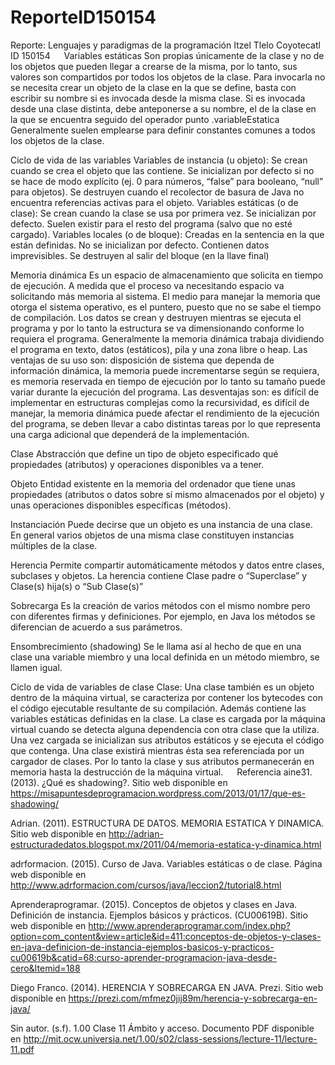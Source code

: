 # ReporteID150154
Reporte: Lenguajes y paradigmas de la programación
Itzel Tlelo Coyotecatl
ID 150154
 
Variables estáticas
Son propias únicamente de la clase y no de los objetos que pueden llegar a crearse de la misma, por lo tanto, sus valores son compartidos por todos los objetos de la clase. Para invocarla no se necesita crear un objeto de la clase en la que se define, basta con escribir su nombre si es invocada desde la misma clase. Si es invocada desde una clase distinta, debe anteponerse a su nombre, el de la clase en la que se encuentra seguido del operador punto
<NombreClase>.variableEstatica
Generalmente suelen emplearse para definir constantes comunes a todos los objetos de la clase.

Ciclo de vida de las variables
Variables de instancia (u objeto): Se crean cuando se crea el objeto que las contiene. Se inicializan por defecto si no se hace de modo explícito (ej. 0 para números, “false” para booleano, “null” para objetos). Se destruyen cuando el recolector de basura de Java no encuentra referencias activas para el objeto.
Variables estáticas (o de clase): Se crean cuando la clase se usa por primera vez. Se inicializan por defecto. Suelen existir para el resto del programa (salvo que no esté cargado).
Variables locales (o de bloque): Creadas en la sentencia en la que están definidas. No se inicializan por defecto. Contienen datos imprevisibles. Se destruyen al salir del bloque (en la llave final)

Memoria dinámica
Es un espacio de almacenamiento que solicita en tiempo de ejecución. A medida que el proceso va necesitando espacio va solicitando más memoria al sistema. El medio para manejar la memoria que otorga el sistema operativo, es el puntero, puesto que no se sabe el tiempo de compilación.
Los datos se crean y destruyen mientras se ejecuta el programa y por lo tanto la estructura se va dimensionando conforme lo requiera el programa. Generalmente la memoria dinámica trabaja dividiendo el programa en texto, datos (estáticos), pila y una zona libre o heap. 
Las ventajas de su uso son: disposición de sistema que dependa de información dinámica, la memoria puede incrementarse según se requiera, es memoria reservada en tiempo de ejecución por lo tanto su tamaño puede variar durante la ejecución del programa. Las desventajas son: es difícil de implementar en estructuras complejas como la recursividad, es difícil de manejar, la memoria dinámica puede afectar el rendimiento de la ejecución del programa, se deben llevar a cabo distintas tareas por lo que representa una carga adicional que dependerá de la implementación.

Clase
Abstracción que define un tipo de objeto especificado qué propiedades (atributos) y operaciones disponibles va a tener.

Objeto
Entidad existente en la memoria del ordenador que tiene unas propiedades (atributos o datos sobre sí mismo almacenados por el objeto) y unas operaciones disponibles específicas (métodos).

Instanciación
Puede decirse que un objeto es una instancia de una clase. En general varios objetos de una misma clase constituyen instancias múltiples de la clase. 

Herencia
Permite compartir automáticamente métodos y datos entre clases, subclases y objetos. La herencia contiene Clase padre o “Superclase” y Clase(s) hija(s) o “Sub Clase(s)”

Sobrecarga
Es la creación de varios métodos con el mismo nombre pero con diferentes firmas y definiciones. Por ejemplo, en Java los métodos se diferencian de acuerdo a sus parámetros.

Ensombrecimiento (shadowing)
Se le llama así al hecho de que en una clase una variable miembro y una local definida en un método miembro, se llamen igual.

Ciclo de vida de variables de clase
Clase: Una clase también es un objeto dentro de la máquina virtual, se caracteriza por contener los bytecodes con el código ejecutable resultante de su compilación. Además contiene las variables estáticas definidas en la clase. La clase es cargada por la máquina virtual cuando se detecta alguna dependencia con otra clase que la utiliza. Una vez cargada se inicializan sus atributos estáticos y se ejecuta el código que contenga. Una clase existirá mientras ésta sea referenciada por un cargador de clases. Por lo tanto la clase y sus atributos permanecerán en memoria hasta la destrucción de la máquina virtual.
 
Referencia
aine31. (2013). ¿Qué es shadowing?. Sitio web disponible en https://misapuntesdeprogramacion.wordpress.com/2013/01/17/que-es-shadowing/

Adrian. (2011). ESTRUCTURA DE DATOS. MEMORIA ESTATICA Y DINAMICA. Sitio web disponible en http://adrian-estructuradedatos.blogspot.mx/2011/04/memoria-estatica-y-dinamica.html

adrformacion. (2015). Curso de Java. Variables estáticas o de clase. Página web disponible en http://www.adrformacion.com/cursos/java/leccion2/tutorial8.html

Aprenderaprogramar. (2015). Conceptos de objetos y clases en Java. Definición de instancia. Ejemplos básicos y prácticos. (CU00619B). Sitio web disponible en http://www.aprenderaprogramar.com/index.php?option=com_content&view=article&id=411:conceptos-de-objetos-y-clases-en-java-definicion-de-instancia-ejemplos-basicos-y-practicos-cu00619b&catid=68:curso-aprender-programacion-java-desde-cero&Itemid=188

Diego Franco. (2014). HERENCIA Y SOBRECARGA EN JAVA. Prezi. Sitio web disponible en https://prezi.com/mfmez0jij89m/herencia-y-sobrecarga-en-java/

Sin autor. (s.f). 1.00 Clase 11 Ámbito y acceso. Documento PDF disponible en http://mit.ocw.universia.net/1.00/s02/class-sessions/lecture-11/lecture-11.pdf
